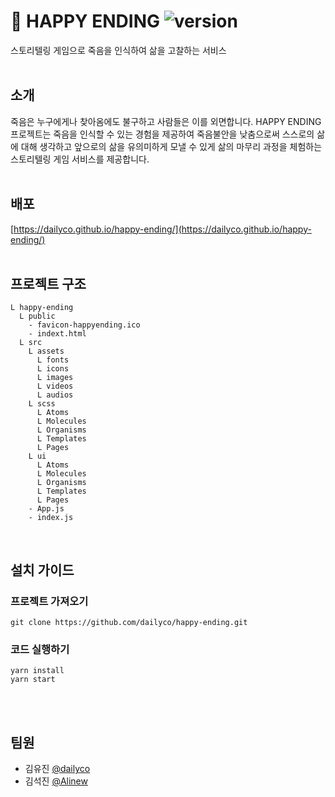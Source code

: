 # 🥀 HAPPY ENDING ![version](https://img.shields.io/badge/version-v1.0.0-blue)
스토리텔링 게임으로 죽음을 인식하여 삶을 고찰하는 서비스
<br/><br/>

## 소개
죽음은 누구에게나 찾아옴에도 불구하고 사람들은 이를 외면합니다. HAPPY ENDING 프로젝트는 죽음을 인식할 수 있는 경험을 제공하여 죽음불안을 낮춤으로써 스스로의 삶에 대해 생각하고 앞으로의 삶을 유의미하게 모낼 수 있게 삶의 마무리 과정을 체험하는 스토리텔링 게임 서비스를 제공합니다.
<br/><br/>

## 배포
[https://dailyco.github.io/happy-ending/](https://dailyco.github.io/happy-ending/)
<br/><br/>

## 프로젝트 구조
```
L happy-ending
  L public
    - favicon-happyending.ico
    - indext.html
  L src
    L assets
      L fonts
      L icons
      L images
      L videos
      L audios
    L scss
      L Atoms
      L Molecules
      L Organisms
      L Templates
      L Pages
    L ui
      L Atoms
      L Molecules
      L Organisms
      L Templates
      L Pages
    - App.js
    - index.js
```
<br/>

## 설치 가이드
### 프로젝트 가져오기
```
git clone https://github.com/dailyco/happy-ending.git
```
### 코드 실행하기
```
yarn install
yarn start
```
<br/><br/>

## 팀원
- 김유진 [@dailyco](https://github.com/dailyco)
- 김석진 [@Alinew](https://github.com/SukJinKim)
